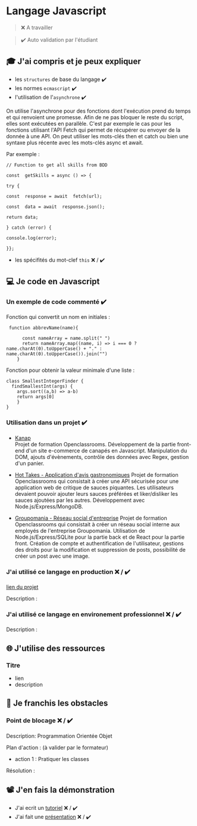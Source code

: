 # Langage Javascript

> ❌ A travailler

> ✔️ Auto validation par l'étudiant

## 🎓 J'ai compris et je peux expliquer

- les `structures` de base du langage ✔️
- les normes `ecmascript` ✔️
- l'utilisation de l'`asynchrone` ✔️

On utilise l'asynchrone pour des fonctions dont l'exécution prend du temps et qui renvoient une promesse. Afin de ne pas bloquer le reste du script, elles sont exécutées en parallèle.  C'est par exemple le cas pour les fonctions utilisant l'API Fetch qui permet de récupérer ou envoyer de la donnée à une API.
On peut utiliser les mots-clés then et catch ou bien une syntaxe plus récente avec les mots-clés async et await.

Par exemple : 

    // Function to get all skills from BDD
    
    const  getSkills = async () => {
    
    try {
    
    const  response = await  fetch(url);
    
    const  data = await  response.json();
    
    return data;
    
    } catch (error) {
    
    console.log(error);
    
    }};
- les spécifités du mot-clef `this` ❌ / ✔️

## 💻 Je code en Javascript
### Un exemple de code commenté  ✔️

  Fonction qui convertit un nom en initiales :
       
     function abbrevName(name){
        
          const nameArray = name.split(" ")
          return nameArray.map((name, i) => i === 0 ? name.charAt(0).toUpperCase() + "." : name.charAt(0).toUpperCase()).join("")
        }


Fonction pour obtenir la valeur minimale d'une liste : 

    class SmallestIntegerFinder {
      findSmallestInt(args) {
        args.sort((a,b) => a-b)
        return args[0]
        }
    }


### Utilisation dans un projet  ✔️

 - [Kanap](https://github.com/sofrdr/P5--Kanap)   
   Projet de formation Openclassrooms. Développement de la
   partie front-end d'un site e-commerce de canapés en Javascript.
   Manipulation du DOM, ajouts d'évènements, contrôle des données avec
   Regex, gestion d'un panier.
   
 - [ Hot Takes - Application d'avis gastronomiques](https://github.com/sofrdr/P6-Piiquante)
Projet de formation Openclassrooms qui consistait à créer une API sécurisée pour une application web de critique de sauces piquantes. Les utilisateurs devaient pouvoir ajouter leurs sauces préférées et liker/disliker les sauces ajoutées par les autres. Développement avec Node.js/Express/MongoDB.
- [ Groupomania - Réseau social d'entreprise](https://github.com/sofrdr/P7-Groupomania)
Projet de formation Openclassrooms qui consistait à créer un réseau social interne aux employés de l'entreprise Groupomania. Utilisation de Node.js/Express/SQLite pour la partie back et de React pour la partie front. Création de compte et authentification de l'utilisateur, gestions des droits pour la modification et suppression de posts, possibilité de créer un post avec une image. 

### J'ai utilisé ce langage en production ❌ / ✔️

[lien du projet](...)

Description :

### J'ai utilisé ce langage en environement professionnel ❌ / ✔️

Description :

## 🌐 J'utilise des ressources

### Titre

- lien
- description

## 🚧 Je franchis les obstacles

### Point de blocage ❌ / ✔️

Description: Programmation Orientée Objet

Plan d'action : (à valider par le formateur)

- action 1 : Pratiquer les classes


Résolution :

## 📽️ J'en fais la démonstration

- J'ai ecrit un [tutoriel](...) ❌ / ✔️
- J'ai fait une [présentation](...) ❌ / ✔️

